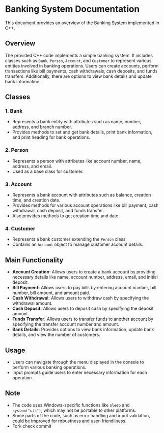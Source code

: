 # Banking System Documentation

This document provides an overview of the Banking System implemented in C++.

## Overview

The provided C++ code implements a simple banking system. It includes classes such as `Bank`, `Person`, `Account`, and `Customer` to represent various entities involved in banking operations. Users can create accounts, perform transactions like bill payments, cash withdrawals, cash deposits, and funds transfers. Additionally, there are options to view bank details and update bank information.

## Classes

### 1. Bank

- Represents a bank entity with attributes such as name, number, address, and branch number.
- Provides methods to set and get bank details, print bank information, and print heading for bank operations.

### 2. Person

- Represents a person with attributes like account number, name, address, and email.
- Used as a base class for customer.

### 3. Account

- Represents a bank account with attributes such as balance, creation time, and creation date.
- Provides methods for various account operations like bill payment, cash withdrawal, cash deposit, and funds transfer.
- Also provides methods to get creation time and date.

### 4. Customer

- Represents a bank customer extending the `Person` class.
- Contains an `Account` object to manage customer account details.

## Main Functionality

- **Account Creation:** Allows users to create a bank account by providing necessary details like name, account number, address, email, and initial deposit.
- **Bill Payment:** Allows users to pay bills by entering account number, bill number, bill amount, and amount paid.
- **Cash Withdrawal:** Allows users to withdraw cash by specifying the withdrawal amount.
- **Cash Deposit:** Allows users to deposit cash by specifying the deposit amount.
- **Funds Transfer:** Allows users to transfer funds to another account by specifying the transfer account number and amount.
- **Bank Details:** Provides options to view bank information, update bank details, and view the number of customers.

## Usage

- Users can navigate through the menu displayed in the console to perform various banking operations.
- Input prompts guide users to enter necessary information for each operation.

## Note

- The code uses Windows-specific functions like `Sleep` and `system("cls")`, which may not be portable to other platforms.
- Some parts of the code, such as error handling and input validation, could be improved for robustness and user-friendliness.
- Fork check commit
